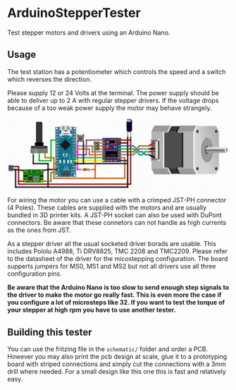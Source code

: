 # ArduinoStepperTester
Test stepper motors and drivers using an Arduino Nano.

## Usage

The test station has a potentiometer which controls the speed and a switch which reverses the direction.

Please supply 12 or 24 Volts at the terminal. The power supply should be able to deliver up to 2 A with regular stepper drivers. If the voltage drops because of a too weak power supply the motor may behave strangely.

![Wire the stepper motor like this.](schematic/Teststation.png)

For wiring the motor you can use a cable with a crimped JST-PH connector (4 Poles). These cables are supplied with the motors and are usually bundled in 3D printer kits.
A JST-PH socket can also be used with DuPont connectors. Be aware that these connetors can not handle as high currents as the ones from JST.

As a stepper driver all the usual socketed driver borads are usable. This includes Pololu A4988, Ti DRV8825, TMC 2208 and TMC2209. Please refer to the datasheet of the driver for the micostepping configuration. The board supperts jumpers for MS0, MS1 and MS2 but not all drivers use all three configuration pins.

**Be aware that the Arduino Nano is too slow to send enough step signals to the driver to make the motor go really fast. This is even more the case if you configure a lot of microsteps like 32. If you want to test the torque of your stepper at high rpm you have to use another tester.**

## Building this tester

You can use the fritzing file in the `schematic/` folder and order a PCB. However you may also print the pcb design at scale, glue it to a prototyping board with striped connections and simply cut the connections with a 3mm drill where needed. For a small design like this one this is fast and relatively easy.
